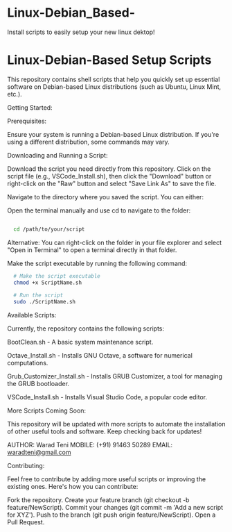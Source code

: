 # Linux-Debian_Based-
Install scripts to easily setup your new linux dektop!

# Linux-Debian-Based Setup Scripts

This repository contains shell scripts that help you quickly set up essential software on Debian-based Linux distributions (such as Ubuntu, Linux Mint, etc.).


Getting Started:

Prerequisites:

Ensure your system is running a Debian-based Linux distribution. If you're using a different distribution, some commands may vary.


Downloading and Running a Script:

  Download the script you need directly from this repository. Click on the script file (e.g., VSCode_Install.sh), then click the "Download" button or right-click on the "Raw" button and select "Save      Link As" to save the file.

  Navigate to the directory where you saved the script. You can either:

  Open the terminal manually and use cd to navigate to the folder:

  ```bash

    cd /path/to/your/script
```

  Alternative: You can right-click on the folder in your file explorer and select "Open in Terminal" to open a terminal directly in that folder.
  

Make the script executable by running the following command:

```bash
  # Make the script executable
  chmod +x ScriptName.sh
  
  # Run the script
  sudo ./ScriptName.sh
```


Available Scripts:

Currently, the repository contains the following scripts:

  BootClean.sh - A basic system maintenance script.
  
  Octave_Install.sh - Installs GNU Octave, a software for numerical computations.
  
  Grub_Customizer_Install.sh - Installs GRUB Customizer, a tool for managing the GRUB bootloader.
  
  VSCode_Install.sh - Installs Visual Studio Code, a popular code editor.
  

More Scripts Coming Soon:

This repository will be updated with more scripts to automate the installation of other useful tools and software. Keep checking back for updates!

  AUTHOR: Warad Teni
  MOBILE: (+91) 91463 50289
  EMAIL: waradteni@gmail.com
  

Contributing:

Feel free to contribute by adding more useful scripts or improving the existing ones. Here's how you can contribute:

  Fork the repository.
  Create your feature branch (git checkout -b feature/NewScript).
  Commit your changes (git commit -m 'Add a new script for XYZ').
  Push to the branch (git push origin feature/NewScript).
  Open a Pull Request.
